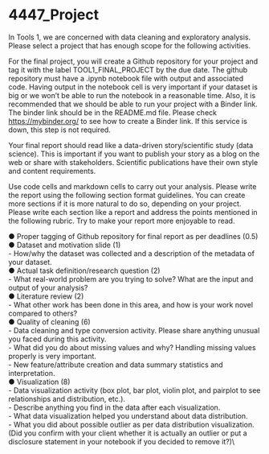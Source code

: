 # 4447_Project
In Tools 1, we are concerned with data cleaning and exploratory analysis. Please select a
project that has enough scope for the following activities.

For the final project, you will create a Github repository for your project and tag it with the label
TOOL1_FINAL_PROJECT by the due date. The github repository must have a .ipynb notebook
file with output and associated code. Having output in the notebook cell is very important if your
dataset is big or we won’t be able to run the notebook in a reasonable time.
Also, it is recommended that we should be able to run your project with a Binder link. The binder
link should be in the README.md file. Please check https://mybinder.org/ to see how to create a
Binder link. If this service is down, this step is not required.

Your final report should read like a data-driven story/scientific study (data science). This is
important if you want to publish your story as a blog on the web or share with stakeholders.
Scientific publications have their own style and content requirements.

Use code cells and markdown cells to carry out your analysis. Please write the report using the
following section format guidelines. You can create more sections if it is more natural to do so,
depending on your project. Please write each section like a report and address the points
mentioned in the following rubric. Try to make your report more enjoyable to read.

● Proper tagging of Github repository for final report as per deadlines (0.5)\
● Dataset and motivation slide (1)\
	- How/why the dataset was collected and a description of the metadata of your dataset.\
● Actual task definition/research question (2)\
	- What real-world problem are you trying to solve? What are the input and output of your analysis?\
● Literature review (2)\
	- What other work has been done in this area, and how is your work novel compared to others?\
● Quality of cleaning (6)\
	- Data cleaning and type conversion activity. Please share anything unusual you faced
	  during this activity.\
	- What did you do about missing values and why? Handling missing values
	  properly is very important.\
	- New feature/attribute creation and data summary statistics and interpretation.\
● Visualization (8)\
	- Data visualization activity (box plot, bar plot, violin plot, and pairplot to see
	  relationships and distribution, etc.).\
	- Describe anything you find in the data after each visualization.\
	- What data visualization helped you understand about data distribution.\
	- What you did about possible outlier as per data distribution visualization. (Did you
	  confirm with your client whether it is actually an outlier or put a disclosure statement in your
	  notebook if you decided to remove it?)\
